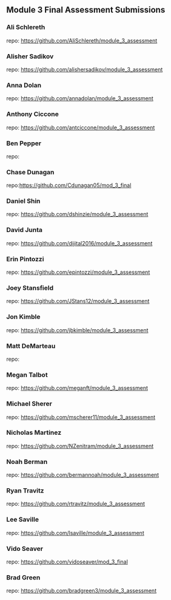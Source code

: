 ## Module 3 Final Assessment Submissions

### Ali Schlereth
repo: https://github.com/AliSchlereth/module_3_assessment

### Alisher Sadikov
repo: https://github.com/alishersadikov/module_3_assessment

### Anna Dolan
repo: https://github.com/annadolan/module_3_assessment

### Anthony Ciccone
repo: https://github.com/antciccone/module_3_assessment

### Ben Pepper
repo:

### Chase Dunagan
repo:https://github.com/Cdunagan05/mod_3_final

### Daniel Shin
repo: https://github.com/dshinzie/module_3_assessment

### David Junta
repo: https://github.com/dijital2016/module_3_assessment

### Erin Pintozzi
repo: https://github.com/epintozzi/module_3_assessment

### Joey Stansfield
repo: https://github.com/JStans12/module_3_assessment

### Jon Kimble
repo: https://github.com/jbkimble/module_3_assessment

### Matt DeMarteau
repo:

### Megan Talbot
repo: https://github.com/meganft/module_3_assessment

### Michael Sherer
repo: https://github.com/mscherer11/module_3_assessment

### Nicholas Martinez
repo: https://github.com/NZenitram/module_3_assessment

### Noah Berman
repo: https://github.com/bermannoah/module_3_assessment

### Ryan Travitz
repo: https://github.com/rtravitz/module_3_assessment

### Lee Saville
repo: https://github.com/lsaville/module_3_assessment

### Vido Seaver
repo: https://github.com/vidoseaver/mod_3_final

### Brad Green
repo: https://github.com/bradgreen3/module_3_assessment
